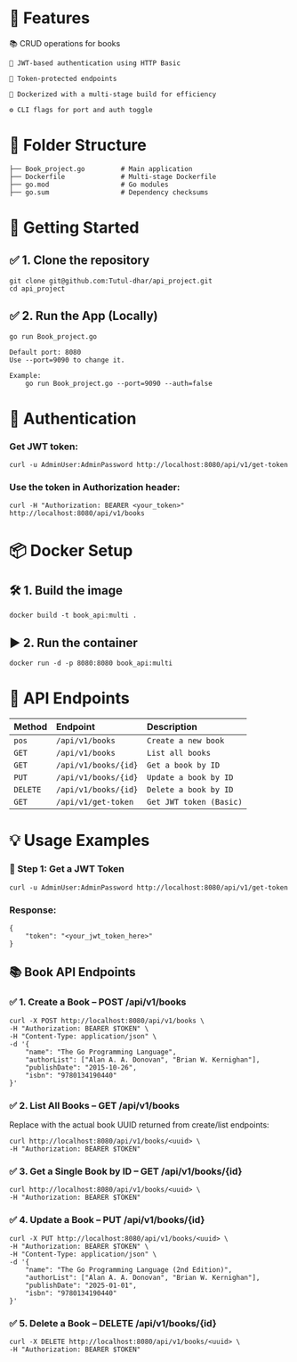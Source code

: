 
# 🧰 Features

📚 CRUD operations for books

    🔐 JWT-based authentication using HTTP Basic

    🧪 Token-protected endpoints

    🐳 Dockerized with a multi-stage build for efficiency

    ⚙️ CLI flags for port and auth toggle


# 📂 Folder Structure

    ├── Book_project.go         # Main application
    ├── Dockerfile              # Multi-stage Dockerfile
    ├── go.mod                  # Go modules
    ├── go.sum                  # Dependency checksums  


# 🚀 Getting Started

## ✅ 1. Clone the repository
    git clone git@github.com:Tutul-dhar/api_project.git
    cd api_project

## ✅ 2. Run the App (Locally)
    go run Book_project.go

    Default port: 8080
    Use --port=9090 to change it.

    Example:
        go run Book_project.go --port=9090 --auth=false

# 🔐 Authentication
### Get JWT token:
    curl -u AdminUser:AdminPassword http://localhost:8080/api/v1/get-token
### Use the token in Authorization header:
    curl -H "Authorization: BEARER <your_token>" http://localhost:8080/api/v1/books

# 📦 Docker Setup

## 🛠 1. Build the image
    docker build -t book_api:multi .

## ▶️ 2. Run the container
    docker run -d -p 8080:8080 book_api:multi

# 📡 API Endpoints

| Method    | Endpoint     | Description            |
| :-------- | :------- | :------------------------- |
| `pos`  | `/api/v1/books` | `Create a new book`|
| `GET`  | `/api/v1/books` | `List all books`|
| `GET`  | `/api/v1/books/{id}` | `Get a book by ID`|
| `PUT`  | `/api/v1/books/{id}` | `Update a book by ID`|
| `DELETE`  | `/api/v1/books/{id}` | `Delete a book by ID`|
| `GET`  | `/api/v1/get-token` | `Get JWT token (Basic)`|

# 💡 Usage Examples
### 🔐 Step 1: Get a JWT Token
    curl -u AdminUser:AdminPassword http://localhost:8080/api/v1/get-token

### Response:
    {
        "token": "<your_jwt_token_here>"
    }

## 📚 Book API Endpoints

### ✅ 1. Create a Book – POST /api/v1/books
    curl -X POST http://localhost:8080/api/v1/books \
    -H "Authorization: BEARER $TOKEN" \
    -H "Content-Type: application/json" \
    -d '{
        "name": "The Go Programming Language",
        "authorList": ["Alan A. A. Donovan", "Brian W. Kernighan"],
        "publishDate": "2015-10-26",
        "isbn": "9780134190440"
    }'

### ✅ 2. List All Books – GET /api/v1/books
Replace <uuid> with the actual book UUID returned from create/list endpoints:

    curl http://localhost:8080/api/v1/books/<uuid> \
    -H "Authorization: BEARER $TOKEN"

### ✅ 3. Get a Single Book by ID – GET /api/v1/books/{id}

    curl http://localhost:8080/api/v1/books/<uuid> \
    -H "Authorization: BEARER $TOKEN"

### ✅ 4. Update a Book – PUT /api/v1/books/{id}

    curl -X PUT http://localhost:8080/api/v1/books/<uuid> \
    -H "Authorization: BEARER $TOKEN" \
    -H "Content-Type: application/json" \
    -d '{
        "name": "The Go Programming Language (2nd Edition)",
        "authorList": ["Alan A. A. Donovan", "Brian W. Kernighan"],
        "publishDate": "2025-01-01",
        "isbn": "9780134190440"
    }'

### ✅ 5. Delete a Book – DELETE /api/v1/books/{id}

    curl -X DELETE http://localhost:8080/api/v1/books/<uuid> \
    -H "Authorization: BEARER $TOKEN"



